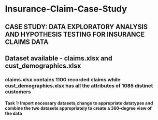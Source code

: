 # Insurance-Claim-Case-Study
## CASE STUDY: DATA EXPLORATORY ANALYSIS AND HYPOTHESIS TESTING FOR INSURANCE CLAIMS DATA
## Dataset available - claims.xlsx and cust_demographics.xlsx
### claims.xlsx contains 1100 recorded claims while cust_demographics.xlsx has all the attributes of 1085 distinct customers
#### Task 1: Import necessary datasets,change to appropriate datatypes and combine the two datasets appropriately to create a 360-degree view of the data
